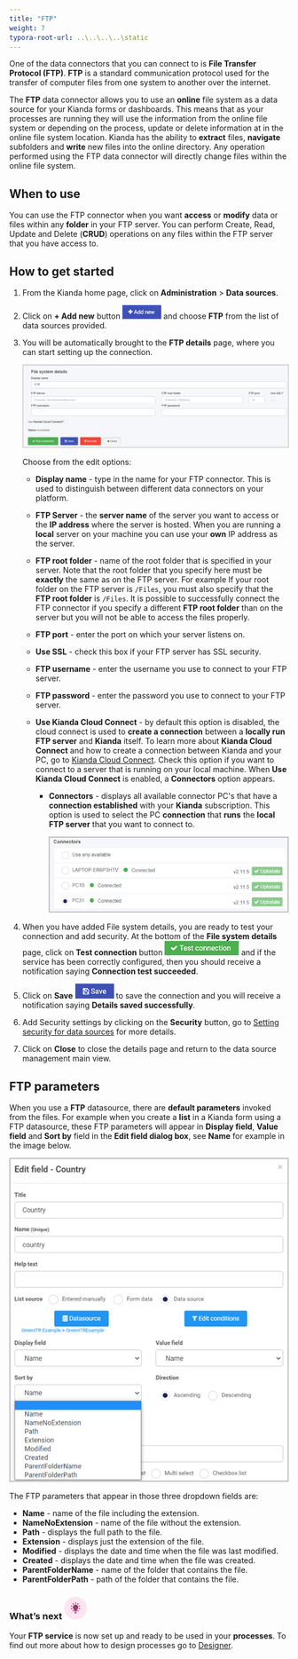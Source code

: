 ```yaml
---
title: "FTP"
weight: 7
typora-root-url: ..\..\..\..\static
---
```




One of the data connectors that you can connect to is **File Transfer Protocol (FTP)**. **FTP** is a standard communication protocol used for the transfer of computer files from one system to another over the internet.

The **FTP** data connector allows you to use an **online** file system as a data source for your Kianda forms or dashboards. This means that as your processes are running they will use the information from the online file system or depending on the process, update or delete information at in the online file system location. Kianda has the ability to **extract** files, **navigate** subfolders and **write** new files into the online directory. Any operation performed using the FTP data connector will directly change files within the online file system.

## When to use

You can use the FTP connector when you want **access** or **modify** data or files within any **folder** in your FTP server. You can perform Create, Read, Update and Delete (**CRUD**) operations on any files within the FTP server that you have access to.

## How to get started

1. From the Kianda home page, click on **Administration** > **Data sources**.

2. Click on **+ Add new** button ![Add new data connector button](/images/addnew.png) and choose **FTP** from the list of data sources provided.

3. You will be automatically brought to the **FTP details** page, where you can start setting up the connection. 

   ![File system detail page](/images/ftp-details.jpg)

   Choose from the edit options:

   - **Display name** - type in the name for your FTP connector. This is used to distinguish between different data connectors on your platform.

   - **FTP Server** - the **server name** of the server you want to access or the **IP address** where the server is hosted. When you are running a **local** server on your machine you can use your **own** IP address as the server.

   - **FTP root folder** - name of the root folder that is specified in your server. Note that the root folder that you specify here must be **exactly** the same as on the FTP server. For example If your root folder on the FTP server is `/Files`, you must also specify that the **FTP root folder** is `/Files`. It is possible to successfully connect the FTP connector if you specify a different **FTP root folder** than on the server but you will not be able to access the files properly.

   - **FTP port** - enter the port on which your server listens on. 

   - **Use SSL** - check this box if your FTP server has SSL security.

   - **FTP username** - enter the username you use to connect to your FTP server.

   - **FTP password** - enter the password you use to connect to your FTP server.

   - **Use Kianda Cloud Connect** - by default this option is disabled, the cloud connect is used to **create a connection** between a **locally run FTP server** and **Kianda** itself. To learn more about **Kianda Cloud Connect** and how to create a connection between Kianda and your PC, go to [Kianda Cloud Connect](/docs/platform/connectors/kianda-cloud-connect/). Check this option if you want to connect to a server that is running on your local machine. When **Use Kianda Cloud Connect** is enabled, a **Connectors** option appears.

     - **Connectors** - displays all available connector PC's that have a **connection established** with your **Kianda** subscription. This option is used to select the PC **connection** that **runs** the **local FTP server** that you want to connect to.

       ![Test connection for REST Service](/images/ftp-connectors.jpg)

4. When you have added File system details, you are ready to test your connection and add security. At the bottom of the **File system details** page, click on **Test connection** button ![Test connection for REST Service](/images/test-connection.jpg) and if the service has been correctly configured, then you should receive a notification saying **Connection test succeeded**.

5. Click on **Save** ![Save connection button](/images/save-connection.jpg) to save the connection and you will receive a notification saying **Details saved successfully**.

6. Add Security settings by clicking on the **Security** button, go to [Setting security for data sources](/docs/platform/connectors/#setting-security-for-data-sources) for more details.

7. Click on **Close** to close the details page and return to the data source management main view.



## FTP parameters

When you use a **FTP** datasource, there are **default parameters** invoked from the files. For example when you create a **list** in a Kianda form using a FTP datasource, these FTP parameters will appear in **Display field**, **Value field** and **Sort by** field in the **Edit field dialog box**, see **Name** for example in the image below.

![File system parameters](/images/file-system-parameters.jpg)

The FTP parameters that appear in those three dropdown fields are:

- **Name** - name of the file including the extension.
- **NameNoExtension** - name of the file without the extension.
- **Path** - displays the full path to the file.
- **Extension** - displays just the extension of the file.
- **Modified** - displays the date and time when the file was last modified.
- **Created** - displays the date and time when the file was created.
- **ParentFolderName** - name of the folder that contains the file.
- **ParentFolderPath** - path of the folder that contains the file.

### What’s next ![Idea icon](/images/18.png)

Your **FTP service** is now set up and ready to be used in your **processes**. To find out more about how to design processes go to [Designer](/docs/platform/application-designer/designer/).

